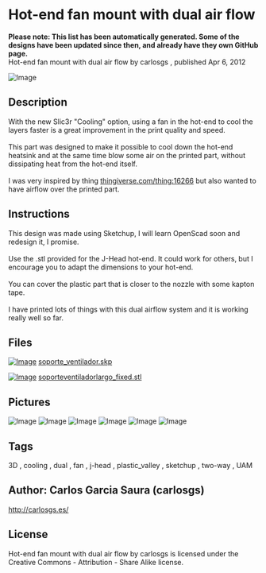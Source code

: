 Hot-end fan mount with dual air flow
===============
**Please note: This list has been automatically generated. Some of the designs have been updated since then, and already have they own GitHub page.**  
Hot-end fan mount with dual air flow  by carlosgs , published Apr 6, 2012

![Image](img/soporteventiladorlargo_fixed_display_large.jpg "Title")

Description
--------
With the new Slic3r "Cooling" option, using a fan in the hot-end to cool the layers faster is a great improvement in the print quality and speed.<br />
<br />
This part was designed to make it possible to cool down the hot-end heatsink and at the same time blow some air on the printed part, without dissipating heat from the hot-end itself.<br />
<br />
I was very inspired by thing <a href="http://www.thingiverse.com/thing:16266" target="_blank" rel="nofollow">thingiverse.com/thing:16266</a> but also wanted to have airflow over the printed part.<br />

Instructions
--------
This design was made using Sketchup, I will learn OpenScad soon and redesign it, I promise.<br />
<br />
Use the .stl provided for the J-Head hot-end. It could work for others, but I encourage you to adapt the dimensions to your hot-end.<br />
<br />
You can cover the plastic part that is closer to the nozzle with some kapton tape.<br />
<br />
I have printed lots of things with this dual airflow system and it is working really well so far.<br />

Files
--------
[![Image](img/Gears_preview_tinycard.jpg)](soporte_ventilador.skp)
 [ soporte_ventilador.skp](soporte_ventilador.skp)  

[![Image](img/soporteventiladorlargo_fixed_preview_tinycard.jpg)](soporteventiladorlargo_fixed.stl)
 [ soporteventiladorlargo_fixed.stl](soporteventiladorlargo_fixed.stl)  



Pictures
--------
![Image](img/2012-04-05_23.30.18_display_large.jpg "Title")
![Image](img/2012-04-05_23.29.14_display_large.jpg "Title")
![Image](img/2012-04-05_21.02.25_display_large.jpg "Title")
![Image](img/2012-04-05_21.17.35_display_large.jpg "Title")
![Image](img/airflow_display_large.jpg "Title")
![Image](img/2012-04-05_21.27.10_display_large.jpg "Title")


Tags
--------
3D , cooling , dual , fan , j-head , plastic_valley , sketchup , two-way , UAM  



Author: Carlos Garcia Saura (carlosgs)
--------
<http://carlosgs.es/>  

License
--------
Hot-end fan mount with dual air flow by carlosgs is licensed under the Creative Commons - Attribution - Share Alike license.  


